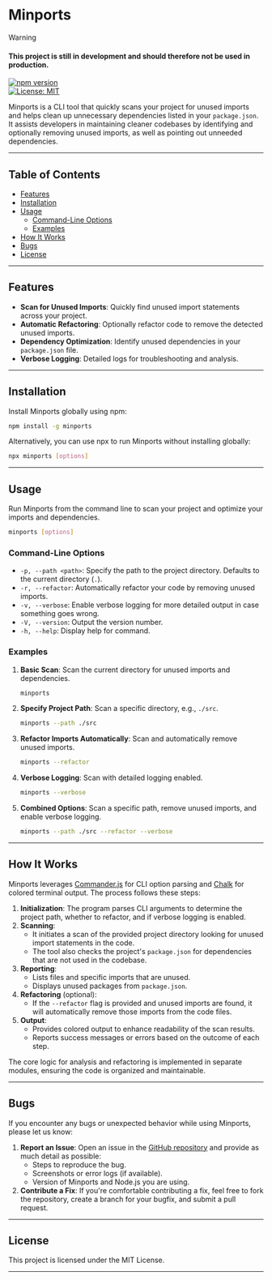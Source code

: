 # Minports

> [!WARNING]
> #### This project is still in development and should therefore not be used in production.

[![npm version](https://badge.fury.io/js/minports.svg)](https://badge.fury.io/js/minports)  
[![License: MIT](https://img.shields.io/badge/License-MIT-yellow.svg)](LICENSE)

Minports is a CLI tool that quickly scans your project for unused imports and helps clean up unnecessary dependencies listed in your `package.json`. It assists developers in maintaining cleaner codebases by identifying and optionally removing unused imports, as well as pointing out unneeded dependencies.

---

## Table of Contents

- [Features](#features)
- [Installation](#installation)
- [Usage](#usage)
  - [Command-Line Options](#command-line-options)
  - [Examples](#examples)
- [How It Works](#how-it-works)
- [Bugs](#bugs)
- [License](#license)

---

## Features

- **Scan for Unused Imports**: Quickly find unused import statements across your project.
- **Automatic Refactoring**: Optionally refactor code to remove the detected unused imports.
- **Dependency Optimization**: Identify unused dependencies in your `package.json` file.
- **Verbose Logging**: Detailed logs for troubleshooting and analysis.

---

## Installation

Install Minports globally using npm:

```bash
npm install -g minports
```

Alternatively, you can use npx to run Minports without installing globally:

```bash
npx minports [options]
```

---

## Usage

Run Minports from the command line to scan your project and optimize your imports and dependencies.

```bash
minports [options]
```

### Command-Line Options

- `-p, --path <path>`: Specify the path to the project directory. Defaults to the current directory (`.`).
- `-r, --refactor`: Automatically refactor your code by removing unused imports.
- `-v, --verbose`: Enable verbose logging for more detailed output in case something goes wrong.
- `-V, --version`: Output the version number.
- `-h, --help`: Display help for command.

### Examples

1. **Basic Scan**: Scan the current directory for unused imports and dependencies.

   ```bash
   minports
   ```

2. **Specify Project Path**: Scan a specific directory, e.g., `./src`.

   ```bash
   minports --path ./src
   ```

3. **Refactor Imports Automatically**: Scan and automatically remove unused imports.

   ```bash
   minports --refactor
   ```

4. **Verbose Logging**: Scan with detailed logging enabled.

   ```bash
   minports --verbose
   ```

5. **Combined Options**: Scan a specific path, remove unused imports, and enable verbose logging.

   ```bash
   minports --path ./src --refactor --verbose
   ```

---

## How It Works

Minports leverages [Commander.js](https://github.com/tj/commander.js/) for CLI option parsing and [Chalk](https://github.com/chalk/chalk) for colored terminal output. The process follows these steps:

1. **Initialization**: The program parses CLI arguments to determine the project path, whether to refactor, and if verbose logging is enabled.
2. **Scanning**: 
   - It initiates a scan of the provided project directory looking for unused import statements in the code.
   - The tool also checks the project's `package.json` for dependencies that are not used in the codebase.
3. **Reporting**:
   - Lists files and specific imports that are unused.
   - Displays unused packages from `package.json`.
4. **Refactoring** (optional):
   - If the `--refactor` flag is provided and unused imports are found, it will automatically remove those imports from the code files.
5. **Output**:
   - Provides colored output to enhance readability of the scan results.
   - Reports success messages or errors based on the outcome of each step.

The core logic for analysis and refactoring is implemented in separate modules, ensuring the code is organized and maintainable.

---

## Bugs

If you encounter any bugs or unexpected behavior while using Minports, please let us know:

1. **Report an Issue**: Open an issue in the [GitHub repository](https://github.com/Matteo-Code/minports/issues) and provide as much detail as possible:
   - Steps to reproduce the bug.
   - Screenshots or error logs (if available).
   - Version of Minports and Node.js you are using.
2. **Contribute a Fix**: If you're comfortable contributing a fix, feel free to fork the repository, create a branch for your bugfix, and submit a pull request.

---

## License

This project is licensed under the MIT License.

--- 
